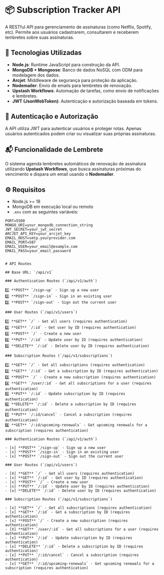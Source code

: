 # 📦 Subscription Tracker API

A RESTful API para gerenciamento de assinaturas (como Netflix, Spotify, etc). Permite aos usuários cadastrarem, consultarem e receberem lembretes sobre suas assinaturas.

## 🚀 Tecnologias Utilizadas

- **Node.js**: Runtime JavaScript para construção da API.
- **MongoDB + Mongoose**: Banco de dados NoSQL com ODM para modelagem dos dados.
- **Arcjet**: Middleware de segurança para proteção da aplicação.
- **Nodemailer**: Envio de emails para lembretes de renovação.
- **Upstash Workflows**: Automação de tarefas, como envio de notificações e lembretes.
- **JWT (JsonWebToken)**: Autenticação e autorização baseada em tokens.

## 🔐 Autenticação e Autorização

A API utiliza JWT para autenticar usuários e proteger rotas. Apenas usuários autenticados podem criar ou visualizar suas próprias assinaturas.

## 📬 Funcionalidade de Lembrete

O sistema agenda lembretes automáticos de renovação de assinatura utilizando **Upstash Workflows**, que busca assinaturas próximas do vencimento e dispara um email usando o **Nodemailer**.

## ⚙️ Requisitos

- Node.js >= 18
- MongoDB em execução local ou remoto
- `.env` com as seguintes variáveis:

```env
PORT=5500
MONGO_URI=your_mongodb_connection_string
JWT_SECRET=your_jwt_secret
ARCJET_API_KEY=your_arcjet_key
EMAIL_HOST=smtp.yourprovider.com
EMAIL_PORT=587
EMAIL_USER=your_email@example.com
EMAIL_PASS=your_email_password


# API Routes

## Base URL: `/api/v1`

### Authentication Routes (`/api/v1/auth`)

1️⃣ **POST** `/sign-up` - Sign up a new user  
2️⃣ **POST** `/sign-in` - Sign in an existing user  
3️⃣ **POST** `/sign-out` - Sign out the current user  

### User Routes (`/api/v1/users`)

1️⃣ **GET** `/` - Get all users (requires authentication)  
2️⃣ **GET** `/:id` - Get user by ID (requires authentication)  
3️⃣ **POST** `/` - Create a new user 
4️⃣ **PUT** `/:id` - Update user by ID (requires authentication)  
5️⃣ **DELETE** `/:id` - Delete user by ID (requires authentication)

### Subscription Routes (`/api/v1/subscriptions`)

1️⃣ **GET** `/` - Get all subscriptions (requires authentication)  
2️⃣ **GET** `/:id` - Get a subscription by ID (requires authentication)  
3️⃣ **POST** `/` - Create a new subscription (requires authentication)  
4️⃣ **GET** `/user/:id` - Get all subscriptions for a user (requires authentication)  
5️⃣ **PUT** `/:id` - Update subscription by ID (requires authentication)  
6️⃣ **DELETE** `/:id` - Delete a subscription by ID (requires authentication)  
7️⃣ **PUT** `/:id/cancel` - Cancel a subscription (requires authentication)  
8️⃣ **GET** `/:id/upcoming-renewals` - Get upcoming renewals for a subscription (requires authentication)

### Authentication Routes (`/api/v1/auth`)

- [x] **POST** `/sign-up` - Sign up a new user  
- [x] **POST** `/sign-in` - Sign in an existing user  
- [x] **POST** `/sign-out` - Sign out the current user  

### User Routes (`/api/v1/users`)

- [X] **GET** `/` - Get all users (requires authentication)  
- [x] **GET** `/:id` - Get user by ID (requires authentication)  
- [x] **POST** `/` - Create a new user  
- [x] **PUT** `/:id` - Update user by ID (requires authentication)  
- [x] **DELETE** `/:id` - Delete user by ID (requires authentication)  

### Subscription Routes (`/api/v1/subscriptions`)

- [x] **GET** `/` - Get all subscriptions (requires authentication)  
- [x] **GET** `/:id` - Get a subscription by ID (requires authentication)  
- [x] **POST** `/` - Create a new subscription (requires authentication)  
- [X] **GET** `/user/:id` - Get all subscriptions for a user (requires authentication)  
- [x] **PUT** `/:id` - Update subscription by ID (requires authentication)  
- [x] **DELETE** `/:id` - Delete a subscription by ID (requires authentication)  
- [x] **PUT** `/:id/cancel` - Cancel a subscription (requires authentication)  
- [x] **GET** `/:id/upcoming-renewals` - Get upcoming renewals for a subscription (requires authentication)  

